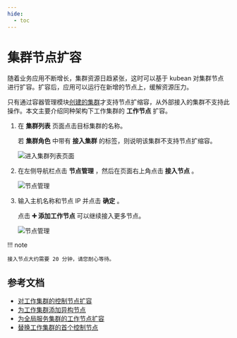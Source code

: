 ```yaml
---
hide:
  - toc
---
```


# 集群节点扩容

随着业务应用不断增长，集群资源日趋紧张，这时可以基于 kubean 对集群节点进行扩容。扩容后，应用可以运行在新增的节点上，缓解资源压力。

只有通过容器管理模块[创建的集群](../clusters/create-cluster.md)才支持节点扩缩容，从外部接入的集群不支持此操作。本文主要介绍同种架构下工作集群的 **工作节点** 扩容。

1. 在 __集群列表__ 页面点击目标集群的名称。

    若 __集群角色__ 中带有 __接入集群__ 的标签，则说明该集群不支持节点扩缩容。

    ![进入集群列表页面](https://docs.daocloud.io/daocloud-docs-images/docs/kpanda/images/addnode01.png)

2. 在左侧导航栏点击 __节点管理__ ，然后在页面右上角点击 __接入节点__ 。

    ![节点管理](https://docs.daocloud.io/daocloud-docs-images/docs/kpanda/images/addnode02.png)

3. 输入主机名称和节点 IP 并点击 __确定__ 。

    点击 __➕ 添加工作节点__ 可以继续接入更多节点。

    ![节点管理](https://docs.daocloud.io/daocloud-docs-images/docs/kpanda/images/addnode03.png)

!!! note

    接入节点大约需要 20 分钟，请您耐心等待。

## 参考文档

- [对工作集群的控制节点扩容](../../best-practice/add-master-node.md)
- [为工作集群添加异构节点](../../best-practice/multi-arch.md)
- [为全局服务集群的工作节点扩容](../../best-practice/add-worker-node-on-global.md)
- [替换工作集群的首个控制节点](../../best-practice/replace-first-master-node.md)

